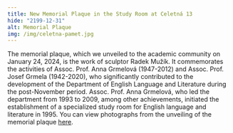 ```yaml
---
title: New Memorial Plaque in the Study Room at Celetná 13
hide: "2199-12-31"
alt: Memorial Plaque
img: /img/celetna-pamet.jpg
---
```


The memorial plaque, which we unveiled to the academic community on January 24,
2024, is the work of sculptor Radek Mužík. It commemorates the activities of
Assoc. Prof. Anna Grmelová (1947-2012) and Assoc. Prof. Josef Grmela
(1942-2020), who significantly contributed to the development of the Department
of English Language and Literature during the post-November period. Assoc.
Prof. Anna Grmelová, who led the department from 1993 to 2009, among other
achievements, initiated the establishment of a specialized study room for
English language and literature in 1995. You can view photographs from the
unveiling of the memorial plaque [here](https://www.flickr.com/photos/145636261@N02/albums/72177720314309955/).
